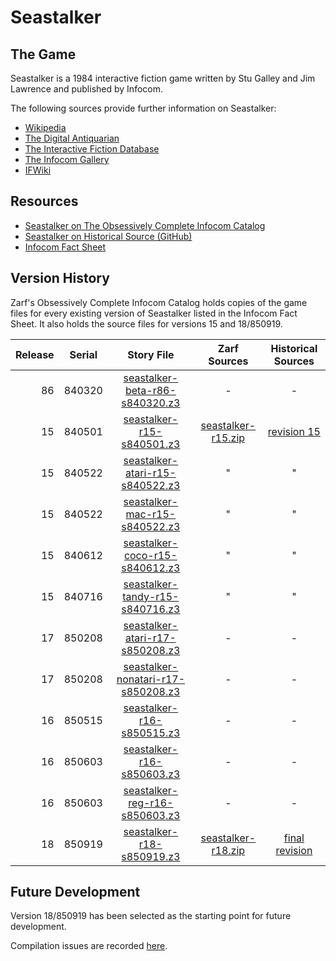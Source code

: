 # Seastalker

## The Game

Seastalker is a 1984 interactive fiction game written by Stu Galley and Jim Lawrence and published by Infocom.

The following sources provide further information on Seastalker:

* [Wikipedia](https://en.wikipedia.org/wiki/Seastalker)
* [The Digital Antiquarian](https://www.filfre.net/2013/09/seastalker/)
* [The Interactive Fiction Database](http://ifdb.tads.org/viewgame?id=56wb8hflec2isvzm)
* [The Infocom Gallery](http://infocom.elsewhere.org/gallery/seastalker/seastalker.html)
* [IFWiki](http://www.ifwiki.org/index.php/Seastalker)

## Resources

* [Seastalker on The Obsessively Complete Infocom Catalog](https://eblong.com/infocom/#seastalker)
* [Seastalker on Historical Source (GitHub)](https://github.com/historicalsource/seastalker)
* [Infocom Fact Sheet](http://pdd.if-legends.org/infocom/fact-sheet.txt)

## Version History

Zarf's Obsessively Complete Infocom Catalog holds copies of the game files for every existing version of Seastalker listed in the Infocom Fact Sheet. It also holds the source files for versions 15 and 18/850919.

| Release | Serial | Story File                           | Zarf Sources         | Historical Sources |
| -------:|:------:|:------------------------------------:|:--------------------:|:------------------:|
|      86 | 840320 |     [seastalker-beta-r86-s840320.z3] |                    - |                 - |
|      15 | 840501 |          [seastalker-r15-s840501.z3] | [seastalker-r15.zip] |     [revision 15] |
|      15 | 840522 |    [seastalker-atari-r15-s840522.z3] |                    " |                 " |
|      15 | 840522 |      [seastalker-mac-r15-s840522.z3] |                    " |                 " |
|      15 | 840612 |     [seastalker-coco-r15-s840612.z3] |                    " |                 " |
|      15 | 840716 |    [seastalker-tandy-r15-s840716.z3] |                    " |                 " |
|      17 | 850208 |    [seastalker-atari-r17-s850208.z3] |                    - |                 - |
|      17 | 850208 | [seastalker-nonatari-r17-s850208.z3] |                    - |                 - |
|      16 | 850515 |          [seastalker-r16-s850515.z3] |                    - |                 - |
|      16 | 850603 |          [seastalker-r16-s850603.z3] |                    - |                 - |
|      16 | 850603 |      [seastalker-reg-r16-s850603.z3] |                    - |                 - |
|      18 | 850919 |          [seastalker-r18-s850919.z3] | [seastalker-r18.zip] |  [final revision] |

[seastalker-beta-r86-s840320.z3]: https://eblong.com/infocom/gamefiles/seastalker-beta-r86-s840320.z3

[seastalker-r15-s840501.z3]: https://eblong.com/infocom/gamefiles/seastalker-r15-s840501.z3
[seastalker-r15.zip]: https://eblong.com/infocom/sources/seastalker-r15.zip
[revision 15]: https://github.com/historicalsource/seastalker/tree/18809a2b43fd14b7fc2c9977b5f2c4424a4c8fe5

[seastalker-atari-r15-s840522.z3]: https://eblong.com/infocom/gamefiles/seastalker-atari-r15-s840522.z3

[seastalker-mac-r15-s840522.z3]: https://eblong.com/infocom/gamefiles/seastalker-mac-r15-s840522.z3

[seastalker-coco-r15-s840612.z3]: https://eblong.com/infocom/gamefiles/seastalker-coco-r15-s840612.z3

[seastalker-tandy-r15-s840716.z3]: https://eblong.com/infocom/gamefiles/seastalker-tandy-r15-s840716.z3

[seastalker-atari-r17-s850208.z3]: https://eblong.com/infocom/gamefiles/seastalker-atari-r17-s850208.z3

[seastalker-nonatari-r17-s850208.z3]: https://eblong.com/infocom/gamefiles/seastalker-nonatari-r17-s850208.z3

[seastalker-r16-s850515.z3]: https://eblong.com/infocom/gamefiles/seastalker-r16-s850515.z3

[seastalker-r16-s850603.z3]: https://eblong.com/infocom/gamefiles/seastalker-r16-s850603.z3

[seastalker-reg-r16-s850603.z3]: https://eblong.com/infocom/gamefiles/seastalker-reg-r16-s850603.z3

[seastalker-r18-s850919.z3]: https://eblong.com/infocom/gamefiles/seastalker-r18-s850919.z3
[seastalker-r18.zip]: https://eblong.com/infocom/sources/seastalker-r18.zip
[final revision]: https://github.com/historicalsource/seastalker/tree/7ef7f3e553e08699dbee2749a75d2b35252ea1f3

## Future Development

Version 18/850919 has been selected as the starting point for future development.

Compilation issues are recorded [here](https://github.com/the-infocom-files/seastalker/issues/2).
